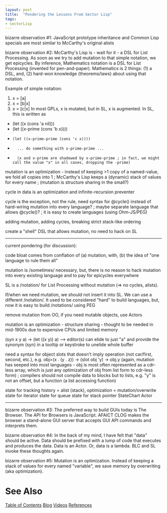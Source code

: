 ```yaml
---
layout: post
title:  "Pondering the Lessons From Sector Lisp"
tags:
- sectorLisp
---
```


bizarre observation #1: JavaScript prototype inheritance and Common Lisp specials are most similar to McCarthy's original alists

bizarre observation #2: McCarthy's Lisp is - wait for it - a DSL for List Processing.  As soon as we try to add mutation to that simple notation, we get epicycles.  By inference, Mathematics notation is a DSL for List Processing (invented for pen-and-paper).  Mathematics is 2 things: (1) a DSL, and, (2) hard-won knowledge (theorems/laws) about using that notation.

Example of simple notation:
1. x = [a]
2. x = [b|x]
3. x = [c|x]
In most GPLs, x is mutated, but in SL, x is augmented.  In SL, this is written as
- (let ((x (cons 'a nil)))
-   (let ((x-prime (cons 'b x))))
-     (let ((x-prime-prime (cons 'c x))))
-       ... do something with x-prime-prime ... 
-       (x and x-prime are shadowed by x-prime-prime ; in fact, we might call the value "x" in all cases, dropping the -prime)

mutation is an optimization - instead of keeping >1 copy of a named-value, we fold all copies into 1 ; McCarthy's Lisp keeps a (dynamic) stack of values for every name ; (mutation is structure sharing in the small?)

cycle in data is an optimization and infinite-recursion preventer

cycle is the exception, not the rule, need syntax for @cycle() instead of hard-wiring mutation into every language? ; maybe separate language that allows @cycle()? ; it is easy to create languages (using Ohm-JS/PEG)

adding mutation, adding cycles, breaking strict stack-like ordering

create a "shell" DSL that allows mutation, no need to hack on SL

---

current pondering (for discussion):

code bloat comes from conflation of (a) mutation, with, (b) the idea of "one language to rule them all"

mutation is /sometimes/ necessary, but, there is no reason to hack mutation into every existing language and to pay for epicycles everywhere

SL is a /notation/ for List Processing without mutation (=> no cycles, alists).

If/when we need mutation, we should not insert it into SL.  We can use a different /notation/.  It used to be considered "hard" to build languages, but, now it is easy to build /notations/ using PEG

remove mutation from OO, if you need mutable objects, use Actors

mutation is an optimization - structure sharing - thought to be needed in mid-1900s due to expensive CPUs and limited memory

(syn x y a) -> (let ((x y)) a) --> editor(s) can elide to just "a" and provide the synonym (syn) in a tooltip or keystroke to unelide whole buffer

need a syntax for object slots that doesn't imply operation (not car/first, second, etc.), e.g. obj=(x . (y . z)) -> (slot obj 'y) -> obj.y (again, mutation has seeped into most languages - obj is most often represented as a cdr-less array, which is just any optimization of obj from list form to cdr-less form) ; compilers should not compile data to blocks but to lists, e.g. "y" is not an offset, but a function (a list accessing function)

state for tracking history = alist (stack), optimization = mutation/overwrite
state for iterator
state for queue
state for stack pointer
StateChart
Actor

---

bizarre observation #3: The preferred way to build GUIs today is The Browser.  The API for Browsers is JavaScript.  AFAICT CLOG makes the browser a stand-alone GUI server that accepts GUI API commands and interprets them.

bizarre observation #4: In the back of my mind, I have felt that "data" should be active.  Data should be prefixed with a lump of code that executes and produces the data.  Data is an Actor.  Or, data is a lambda. BLC and SL invoke these thoughts again.

bizarre observation #5: Mutation is an optimization.  Instead of keeping a stack of values for every named "variable", we save memory by overwriting (aka optimization).

# See Also

[Table of Contents](https://guitarvydas.github.io/2021/12/10/Table-of-Contents-Dec-01-2021.html)
[Blog](https://guitarvydas.github.io)
[Videos](https://www.youtube.com/channel/UC9EJr0nKHwadbHUtc5zHdmQ/videos)
[References](https://guitarvydas.github.io/2021/01/14/References.html)

<script src="https://utteranc.es/client.js" 
        repo="guitarvydas/guitarvydas.github.io" 
        issue-term="pathname" 
        theme="github-light" 
        crossorigin="anonymous" 
        async> 
</script> 
